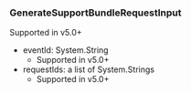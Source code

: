 ### GenerateSupportBundleRequestInput
Supported in v5.0+

- eventId: System.String
  - Supported in v5.0+
- requestIds: a list of System.Strings
  - Supported in v5.0+
